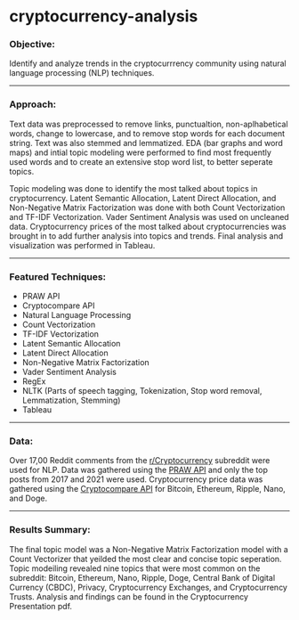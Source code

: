 # cryptocurrency-analysis

### Objective:

Identify and analyze trends in the cryptocurrrency community using natural language processing (NLP) techniques.

-----------------

### Approach:

Text data was preprocessed to remove links, punctualtion, non-aplhabetical words, change to lowercase, and to remove stop words for each document string. Text was also stemmed and lemmatized. EDA (bar graphs and word maps) and intial topic modeling were performed to find most frequently used words and to create an extensive stop word list, to better seperate topics. 

Topic modeling was done to identify the most talked about topics in cryptocurrency. Latent Semantic Allocation, Latent Direct Allocation, and Non-Negative Matrix Factorization was done with both Count Vectorization and TF-IDF Vectorization. Vader Sentiment Analysis was used on uncleaned data. Cryptocurrency prices of the most talked about cryptocurrencies was brought in to add further analysis into topics and trends. Final analysis and visualization was performed in Tableau. 

-----------------

### Featured Techniques:

* PRAW API
* Cryptocompare API
* Natural Language Processing
* Count Vectorization
* TF-IDF Vectorization
* Latent Semantic Allocation
* Latent Direct Allocation
* Non-Negative Matrix Factorization
* Vader Sentiment Analysis
* RegEx
* NLTK (Parts of speech tagging, Tokenization, Stop word removal, Lemmatization, Stemming)
* Tableau

-----------------

### Data:

Over 17,00 Reddit comments from the [r/Cryptocurrency](https://www.reddit.com/r/CryptoCurrency/) subreddit were used for NLP. Data was gathered using the [PRAW API](https://praw.readthedocs.io/en/latest/) and only the top posts from 2017 and 2021 were used. Cryptocurrency price data was gathered using the [Cryptocompare API](https://min-api.cryptocompare.com/) for Bitcoin, Ethereum, Ripple, Nano, and Doge. 

-----------------

### Results Summary:

The final topic model was a Non-Negative Matrix Factorization model with a Count Vectorizer that yeilded the most clear and concise topic seperation. Topic modeiling revealed nine topics that were most common on the subreddit: Bitcoin, Ethereum, Nano, Ripple, Doge, Central Bank of Digital Currency (CBDC), Privacy, Cryptocurrency Exchanges, and Cryptocurrency Trusts. Analysis and findings can be found in the Cryptocurrency Presentation pdf. 
